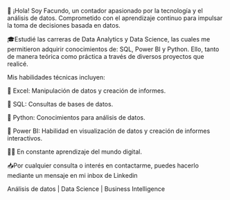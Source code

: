 👋 ¡Hola! Soy Facundo, un contador apasionado por la tecnología y el análisis de datos. Comprometido con el aprendizaje continuo para impulsar la toma de decisiones basada en datos. 

🎓Estudié las carreras de Data Analytics y Data Science, las cuales me permitieron adquirir conocimientos de: SQL, Power BI y Python. Ello, tanto de manera teórica como práctica a través de diversos proyectos que realicé.

 Mis habilidades técnicas incluyen:

📌 Excel: Manipulación de datos y creación de informes.

📌 SQL: Consultas de bases de datos.

📌 Python: Conocimientos para análisis de datos.

📌 Power BI: Habilidad en visualización de datos y creación de informes interactivos.

👨‍🎓 En constante aprendizaje del mundo digital.

📥Por cualquier consulta o interés en contactarme, puedes hacerlo mediante un mensaje en mi inbox de Linkedin

 Análisis de datos | Data Science | Business Intelligence
<!---
facud1/facud1 is a ✨ special ✨ repository because its `README.md` (this file) appears on your GitHub profile.
You can click the Preview link to take a look at your changes.
--->
